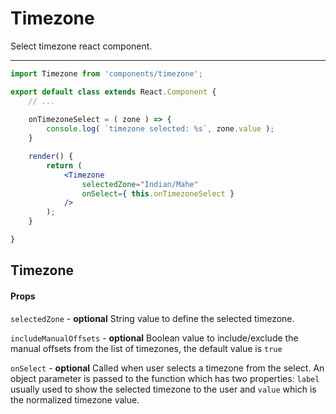 # Timezone

Select timezone react component.

---

```jsx
import Timezone from 'components/timezone';

export default class extends React.Component {
	// ...
	
	onTimezoneSelect = ( zone ) => {
		console.log( `timezone selected: %s`, zone.value );
	}

	render() {
		return (
			<Timezone
				selectedZone="Indian/Mahe"
				onSelect={ this.onTimezoneSelect }
			/>
		);
	}

}
```

## Timezone

#### Props

`selectedZone` - **optional** String value to define the selected timezone.

`includeManualOffsets` - **optional** Boolean value to include/exclude the manual offsets from the
list of timezones, the default value is `true`

`onSelect` - **optional** Called when user selects a timezone from the
select. An object parameter is passed to the function which has two
properties: `label` usually used to show the selected timezone to the user and
`value` which is the normalized timezone value.
